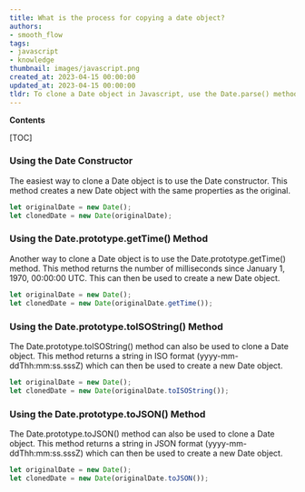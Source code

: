 ```yaml
---
title: What is the process for copying a date object?
authors:
- smooth_flow
tags:
- javascript
- knowledge
thumbnail: images/javascript.png
created_at: 2023-04-15 00:00:00
updated_at: 2023-04-15 00:00:00
tldr: To clone a Date object in Javascript, use the Date.parse() method.
---
```


**Contents**

[TOC]

### Using the Date Constructor

The easiest way to clone a Date object is to use the Date constructor. This method creates a new Date object with the same properties as the original.

```js
let originalDate = new Date();
let clonedDate = new Date(originalDate);
```

### Using the Date.prototype.getTime() Method

Another way to clone a Date object is to use the Date.prototype.getTime() method. This method returns the number of milliseconds since January 1, 1970, 00:00:00 UTC. This can then be used to create a new Date object.

```js
let originalDate = new Date();
let clonedDate = new Date(originalDate.getTime());
```

### Using the Date.prototype.toISOString() Method

The Date.prototype.toISOString() method can also be used to clone a Date object. This method returns a string in ISO format (yyyy-mm-ddThh:mm:ss.sssZ) which can then be used to create a new Date object.

```js
let originalDate = new Date();
let clonedDate = new Date(originalDate.toISOString());
```

### Using the Date.prototype.toJSON() Method

The Date.prototype.toJSON() method can also be used to clone a Date object. This method returns a string in JSON format (yyyy-mm-ddThh:mm:ss.sssZ) which can then be used to create a new Date object.

```js
let originalDate = new Date();
let clonedDate = new Date(originalDate.toJSON());
```
